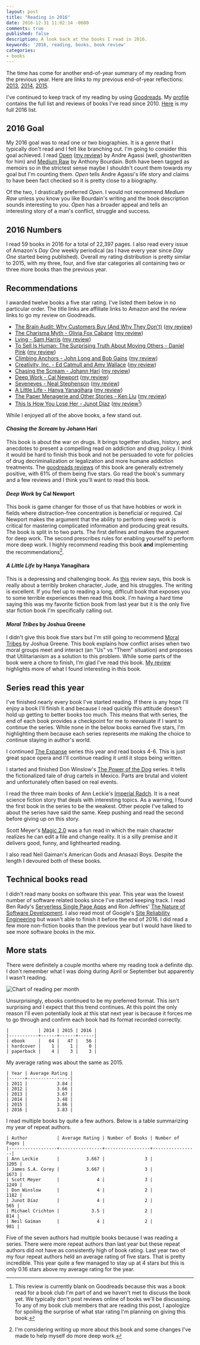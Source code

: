 ```yaml
---
layout: post
title: "Reading in 2016"
date: 2016-12-31 11:02:14 -0600
comments: true
published: false
description: A look back at the books I read in 2016.
keywords: '2016, reading, books, book review'
categories: 
- books
---
```


The time has come for another end-of-year summary of my reading from the previous year. Here are links to my previous end-of-year reflections: [2013](//jakemccrary.com/blog/2014/01/01/using-incanter-to-review-my-2013-reading/), [2014](//jakemccrary.com/blog/2015/01/08/reading-in-2014/), [2015](//jakemccrary.com/blog/2016/03/13/reading-in-2015/).

I've continued to keep track of my reading by using
[Goodreads](http://goodreads.com). My
[profile](https://www.goodreads.com/user/show/3431614-jake-mccrary)
contains the full list and reviews of books I've read
since 2010. [Here](https://www.goodreads.com/review/list/3431614-jake-mccrary?read_at=2016)
is my full 2016 list.

## 2016 Goal

My 2016 goal was to read one or two biographies. It is a genre that I typically don't read and I felt like branching out. I'm going to consider this goal achieved. I read [Open](http://amzn.to/2hIylAl) ([my review](https://www.goodreads.com/review/show/1679109928)) by Andre Agassi (well, ghostwritten for him) and [Medium Raw](http://amzn.to/2hKZjwa) by Anthony Bourdain. Both have been tagged as memoirs so in the strictest sense maybe I shouldn't count them towards my goal but I'm counting them. *Open* tells Andre Agassi's life story and claims to have been fact checked so it is pretty close to a biography.

Of the two, I drastically preferred *Open*. I would not recommend *Medium Raw* unless you know you like Bourdain's writing and the book description sounds interesting to you. *Open* has a broader appeal and tells an interesting story of a man's conflict, struggle and success.

## 2016 Numbers

I read 59 books in 2016 for a total of 22,397 pages. I also read every issue of Amazon's *Day One* weekly periodical (as I have every year since *Day One* started being published). Overall my rating distribution is pretty similar to 2015, with my three, four, and five star categories all containing two or three more books than the previous year.

## Recommendations

I awarded twelve books a five star rating. I've listed them below in no particular order. The title links are affiliate links to Amazon and the review links to go my review on Goodreads.

* [The Brain Audit: Why Customers Buy (And Why They Don't)](http://amzn.to/2iIDESr) ([my review](https://www.goodreads.com/review/show/1534752389))
* [The Charisma Myth - Olivia Fox Cabane](http://amzn.to/2hKUwLt) ([my review](https://www.goodreads.com/review/show/1047168473))
* [Lying - Sam Harris](http://amzn.to/2iXNXB2) ([my review](https://www.goodreads.com/review/show/1518371907))
* [To Sell Is Human: The Surprising Truth About Moving Others - Daniel Pink](http://amzn.to/2iXSF1L) ([my review](https://www.goodreads.com/review/show/622644583))
* [Climbing Anchors - John Long and Bob Gains](http://amzn.to/2iXUKLg) ([my review](https://www.goodreads.com/review/show/1484465759))
* [Creativity, Inc. - Ed Catmull and Amy Wallace](http://amzn.to/2iXWyE3) ([my review](http://www.goodreads.com/review/show/947747190))
* [Chasing the Scream - Johann Hari](http://amzn.to/2iINMdB) ([my review](https://www.goodreads.com/review/show/1184643637))
* [Deep Work - Cal Newport](http://amzn.to/2iIBIJh) ([my review](https://www.goodreads.com/review/show/1529172855))
* [Seveneves - Neal Stephenson](http://amzn.to/2hKJVAd) ([my review](https://www.goodreads.com/review/show/1295783533))
* [A Little Life - Hanya Yanagihara](http://amzn.to/2iIBqCq) ([my review](https://www.goodreads.com/review/show/1474596789))
* [The Paper Menagerie and Other Stories - Ken Liu](http://amzn.to/2iY2g8R) ([my review](https://www.goodreads.com/review/show/1827462108))
* [This Is How You Lose Her - Junot Díaz](http://amzn.to/2iwv6hP) ([my review](https://www.goodreads.com/review/show/1600396478)[^1])

While I enjoyed all of the above books, a few stand out.

#### *Chasing the Scream* by Johann Hari

This book is about the war on drugs. It brings together studies, history, and anecdotes to present a compelling read on addiction and drug policy. I think it would be hard to finish this book and not be persuaded to vote for policies of drug decriminalization or legalization and more humane addiction treatments. The [goodreads reviews](https://www.goodreads.com/book/show/24379960-chasing-the-scream) of this book are generally extremely positive, with 61% of them being five stars. Go read the book's summary and a few reviews and I think you'll want to read this book.

#### *Deep Work* by Cal Newport

This book is game changer for those of us that have hobbies or work in fields where distraction-free concentration is beneficial or required. Cal Newport makes the argument that the ability to perform deep work is critical for mastering complicated information and producing great results. The book is split in to two parts. The first defines and makes the argument for deep work. The second prescribes rules for enabling yourself to perform more deep work. I highly recommend reading this book **and** implementing the recommendations[^2].

#### *A Little Life* by Hanya Yanagihara

This is a depressing and challenging book. As [this](https://www.goodreads.com/review/show/1167073305?book_show_action=true) review says, this book is really about a terribly broken character, Jude, and his struggles. The writing is excellent. If you feel up to reading a long, difficult book that exposes you to some terrible experiences then read this book. I'm having a hard time saying this was my favorite fiction book from last year but it is the only five star fiction book I'm specifically calling out.

#### *Moral Tribes* by Joshua Greene

I didn't give this book five stars but I'm still going to recommend [Moral Tribes](http://amzn.to/2iIzDNQ) by Joshua Greene. This book explains how conflict arises when two moral groups meet and interact (an "Us" vs "Them" situation) and proposes that Utilitarianism as a solution to this problem. While some parts of the book were a chore to finish, I'm glad I've read this book. [My review](https://www.goodreads.com/review/show/1825978507) highlights more of what I found interesting in this book.

## Series read this year

I've finished nearly every book I've started reading. If there is any hope I'll enjoy a book I'll finish it and because I read quickly this attitude doesn't hold up getting to better books too much. This means that with series, the end of each book provides a checkpoint for me to reevaluate if I want to continue the series. While none in the below books earned five stars, I'm highlighting them because each series represents me making the choice to continue staying in author's world.

I continued [The Expanse](http://amzn.to/2hLiUN1) series this year and read books 4-6. This is just great space opera and I'll continue reading it until it stops being written. 

I started and finished Don Winslow's [The Power of the Dog](https://www.goodreads.com/series/156704-power-of-the-dog) series. It tells the fictionalized tale of drug cartels in Mexico. Parts are brutal and violent and unfortunately often based on real events.

I read the three main books of Ann Leckie's [Imperial Radch](https://www.goodreads.com/series/113751-imperial-radch). It is a neat science fiction story that deals with interesting topics. As a warning, I found the first book in the series to be the weakest. Other people I've talked to about the series have said the same. Keep pushing and read the second before giving up on this story.

Scott Meyer's [Magic 2.0](https://www.goodreads.com/series/131379-magic-2-0) was a fun read in which the main character realizes he can edit a file and change reality. It is a silly premise and it delivers good, funny, and lighthearted reading.

I also read Neil Gaiman's American Gods and Anasazi Boys. Despite the length I devoured both of these books.

## Technical books read

I didn't read many books on software this year. This year was the lowest number of software related books since I've started keeping track. I read Ben Rady's [Serverless Single Page Apps](http://amzn.to/2j2L81T) and Ron Jeffries' [The Nature of Software Development](http://amzn.to/2i8tpGi). I also read most of Google's [Site Reliability Engineering](http://amzn.to/2j2TWVc) but wasn't able to finish it before the end of 2016. I did read a few more non-fiction books than the previous year but I would have liked to see more software books in the mix.

## More stats

There were definitely a couple months where my reading took a definite dip. I don't remember what I was doing during April or September but apparently I wasn't reading.

![Chart of reading per month](/images/books-and-pages-read-2016.png "Chart of reading per month")

Unsurprisingly, ebooks continued to be my preferred format. This isn't surprising and I expect that this trend continues. At this point the only reason I'll even potentially look at this stat next year is because it forces me to go through and confirm each book had its format recorded correctly.

```
|           | 2014 | 2015 | 2016 |
|-----------+------+------+------|
| ebook     |   64 |   47 |   56 |
| hardcover |    1 |    1 |    0 |
| paperback |    4 |    3 |    3 |
```

My average rating was about the same as 2015.

```
| Year | Average Rating |
|------+----------------|
| 2011 |           3.84 |
| 2012 |           3.66 |
| 2013 |           3.67 |
| 2014 |           3.48 |
| 2015 |           3.86 |
| 2016 |           3.83 |
```

I read multiple books by quite a few authors. Below is a table summarizing my year of repeat authors.

```
| Author           | Average Rating | Number of Books | Number of Pages |
|------------------+----------------+-----------------+-----------------|
| Ann Leckie       |          3.667 |               3 |            1205 |
| James S.A. Corey |          3.667 |               3 |            1673 |
| Scott Meyer      |              4 |               3 |            1249 |
| Don Winslow      |              4 |               2 |            1182 |
| Junot Díaz       |              4 |               2 |             565 |
| Michael Crichton |            3.5 |               2 |             814 |
| Neil Gaiman      |              4 |               2 |             981 |
```

Five of the seven authors had multiple books because I was reading a series. There were more repeat authors than last year but these repeat authors did not have as consistently high of book rating. Last year two of my four repeat authors held an average rating of five stars. That is pretty incredible. This year quite a few managed to stay up  at 4 stars but this is only 0.16 stars above my average rating for the year.

[^1]: This review is currently blank on Goodreads because this was a book read for a book club I'm part of and we haven't met to discuss the book yet. We typically don't post reviews online of books we'll be discussing. To any of my book club members that are reading this post, I apologize for spoiling the surprise of what star rating I'm planning on giving this book.

[^2]: I'm considering writing up more about this book and some changes I've made to help myself do more deep work.
